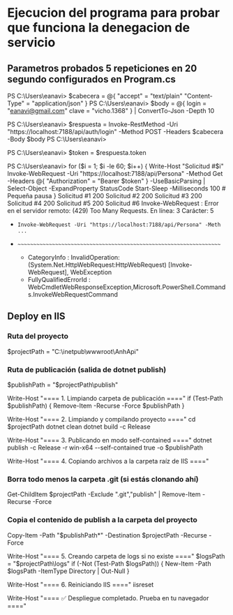 ﻿# Ejecucion del programa para probar que funciona la denegacion de servicio 
## Parametros probados 5 repeticiones en 20 segundo configurados en Program.cs

PS C:\Users\eanavi> $cabecera = @{
"accept" = "text/plain"
"Content-Type" = "application/json"
}
PS C:\Users\eanavi> $body = @{
    login = "eanavi@gmail.com"
    clave = "vicho.1368"
} | ConvertTo-Json -Depth 10
>>
PS C:\Users\eanavi> $respuesta = Invoke-RestMethod -Uri "https://localhost:7188/api/auth/login" -Method POST -Headers $cabecera -Body $body
PS C:\Users\eanavi>

PS C:\Users\eanavi> $token = $respuesta.token


PS C:\Users\eanavi> for ($i = 1; $i -le 60; $i++) {
    Write-Host "Solicitud #$i"
    Invoke-WebRequest -Uri "https://localhost:7188/api/Persona" -Method Get -Headers @{ "Authorization" = "Bearer $token" } -UseBasicParsing | Select-Object -ExpandProperty StatusCode
    Start-Sleep -Milliseconds 100 # Pequeña pausa
}
Solicitud #1
200
Solicitud #2
200
Solicitud #3
200
Solicitud #4
200
Solicitud #5
200
Solicitud #6
Invoke-WebRequest : Error en el servidor remoto: (429) Too Many Requests.
En línea: 3 Carácter: 5
+     Invoke-WebRequest -Uri "https://localhost:7188/api/Persona" -Meth ...
+     ~~~~~~~~~~~~~~~~~~~~~~~~~~~~~~~~~~~~~~~~~~~~~~~~~~~~~~~~~~~~~~~~~
    + CategoryInfo          : InvalidOperation: (System.Net.HttpWebRequest:HttpWebRequest) [Invoke-WebRequest], WebException
    + FullyQualifiedErrorId : WebCmdletWebResponseException,Microsoft.PowerShell.Commands.InvokeWebRequestCommand


## Deploy en IIS

### Ruta del proyecto
$projectPath = "C:\inetpub\wwwroot\AnhApi"

### Ruta de publicación (salida de dotnet publish)
$publishPath = "$projectPath\publish"

Write-Host "==== 1. Limpiando carpeta de publicación ===="
if (Test-Path $publishPath) {
    Remove-Item -Recurse -Force $publishPath
}

Write-Host "==== 2. Limpiando y compilando proyecto ===="
cd $projectPath
dotnet clean
dotnet build -c Release

Write-Host "==== 3. Publicando en modo self-contained ===="
dotnet publish -c Release -r win-x64 --self-contained true -o $publishPath

Write-Host "==== 4. Copiando archivos a la carpeta raíz de IIS ===="
### Borra todo menos la carpeta .git (si estás clonando ahí)
Get-ChildItem $projectPath -Exclude ".git","publish" | Remove-Item -Recurse -Force

### Copia el contenido de publish a la carpeta del proyecto
Copy-Item -Path "$publishPath\*" -Destination $projectPath -Recurse -Force

Write-Host "==== 5. Creando carpeta de logs si no existe ===="
$logsPath = "$projectPath\logs"
if (-Not (Test-Path $logsPath)) {
    New-Item -Path $logsPath -ItemType Directory | Out-Null
}

Write-Host "==== 6. Reiniciando IIS ===="
iisreset

Write-Host "==== ✅ Despliegue completado. Prueba en tu navegador ===="
